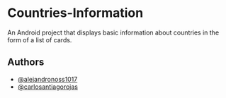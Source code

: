 # Countries-Information
An Android project that displays basic information about countries in the form of a list of cards.

## Authors

- [@alejandronoss1017](https://github.com/alejandronoss1017)
- [@carlosantiagorojas](https://github.com/carlosantiagorojas)
